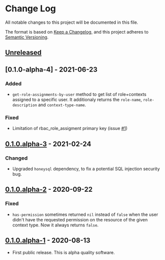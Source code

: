 # Change Log
All notable changes to this project will be documented in this file.

The format is based on [Keep a Changelog](https://keepachangelog.com/en/1.0.0/),
and this project adheres to [Semantic Versioning](https://semver.org/spec/v2.0.0.html).

## [Unreleased]

## [0.1.0-alpha-4] - 2021-06-23
### Added
- `get-role-assignments-by-user` method to get list of role+contexts assigned
  to a specific user. It additionaly returns the `role-name`,
  `role-description` and `context-type-name`.
### Fixed
- Limitation of rbac_role_assigment primary key (issue [#1](https://github.com/magnetcoop/rbac/issues/1))

## [0.1.0.alpha-3] - 2021-02-24
### Changed
- Upgraded `honeysql` dependency, to fix a potential SQL injection security bug.

## [0.1.0.alpha-2] - 2020-09-22
### Fixed
- `has-permission` sometimes returned `nil` instead of `false` when the user didn't have the requested permission on the resource of the given context type. Now it always returns `false`.

## [0.1.0.alpha-1] - 2020-08-13
- First public release. This is alpha quality software.

[Unreleased]: https://github.com/magnetcoop/rbac/compare/v0.1.0.alpha-3...HEAD
[0.1.0.alpha-3]: https://github.com/magnetcoop/rbac/compare/v0.1.0.alpha-2...v0.1.0.alpha-3
[0.1.0.alpha-2]: https://github.com/magnetcoop/rbac/compare/v0.1.0.alpha-1...v0.1.0.alpha-2
[0.1.0.alpha-1]: https://github.com/magnetcoop/rbac/releases/tag/v0.1.0.alpha-1
